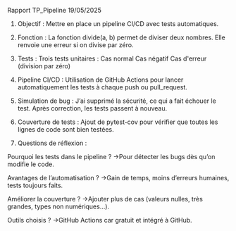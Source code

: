 Rapport TP_Pipeline 19/05/2025

1. Objectif :
Mettre en place un pipeline CI/CD avec tests automatiques.

2. Fonction :
La fonction divide(a, b) permet de diviser deux nombres. Elle renvoie une erreur si on divise par zéro.

3. Tests :
Trois tests unitaires :
    Cas normal
    Cas négatif
    Cas d'erreur (division par zéro)

4. Pipeline CI/CD :
Utilisation de GitHub Actions pour lancer automatiquement les tests à chaque push ou pull_request.

5. Simulation de bug :
J’ai supprimé la sécurité, ce qui a fait échouer le test.
Après correction, les tests passent à nouveau.

6. Couverture de tests :
Ajout de pytest-cov pour vérifier que toutes les lignes de code sont bien testées.

7. Questions de réflexion :

Pourquoi les tests dans le pipeline ?
->Pour détecter les bugs dès qu’on modifie le code.

Avantages de l’automatisation ?
->Gain de temps, moins d’erreurs humaines, tests toujours faits.

Améliorer la couverture ?
->Ajouter plus de cas (valeurs nulles, très grandes, types non numériques…).

Outils choisis ?
->GitHub Actions car gratuit et intégré à GitHub.

